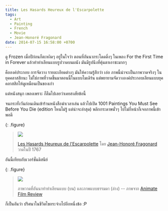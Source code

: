 ```yaml
---
title: Les Hasards Heureux de l'Escarpolette
tags:
  - Art
  - Painting
  - French
  - Movie
  - Jean-Honoré Fragonard
date: 2014-07-15 16:58:00 +0700
---
```


ดู Frozen เมื่อปีก่อนก็ตะหงิดๆ อยู่ในใจว่า ตอนที่อันนากระโดดดึ๋งๆ ในเพลง For the First Time in Forever แล้วทำท่าเลียนแบบรูปวาดบนผนัง มันมีรูปนึงที่คุ้นตาเอาซะมากๆ

คือองค์ประกอบ การจัดวาง รายละเอียดต่างๆ มันให้ความรู้สึกว่า เอ่อ ภาพนี้น่าจะเป็นภาพวาดจริงๆ ในยุคคลาสสิกนะ ไม่ใช่ภาพที่วาดขึ้นมาตอนนี้ในแบบโมเดิร์น แต่พยายามจัดวางองค์ประกอบเลียนแบบยุคคลาสสิกให้ดูเหมือนเป็นของเก่า

แต่หนังสนุก เพลงเพราะ ก็ลืมไปเลยว่าเคยสงสัยข้อนี้

จนกระทั่งวันก่อนเดินเข้าร้านหนังสือฆ่าเวลาเล่น แล้วไปเปิด 1001 Paintings You Must See Before You Die (edition ไหนไม่รู้ แต่น่าจะล่าสุด) พลิกกระดาษมั่วๆ ไปไม่กี่หน้าก็เจอภาพนี้เข้าพอดี

{: .figure}
> ![](/images/painting/the-swing/original.jpg)
>
> [Les Hasards Heureux de l'Escarpolette][the swing painting] โดย [Jean-Honoré Fragonard][] วาดในปี 1767

อันนี้เทียบกับเวอร์ชั่นดิสนีย์

{: .figure}
> ![](/images/painting/the-swing/in-frozen.jpg)
>
> ภาพวาดที่อันนาทำท่าเลียนแบบ (บน) และภาพแบบธรรมดา (ล่าง) -- ภาพจาก [Animate Film Review][]

ก็เป็นอันว่า ปริศนาในขีวิตไขกระจ่างไปอีกหนึ่งข้อ :P


[the swing painting]: //en.wikipedia.org/wiki/The_Swing_(Fragonard)
[Jean-Honoré Fragonard]: //en.wikipedia.org/wiki/Jean-Honor%C3%A9_Fragonard
[Animate Film Review]: //animatedfilmreviews.filminspector.com/2013/12/frozen-hidden-treats.html
